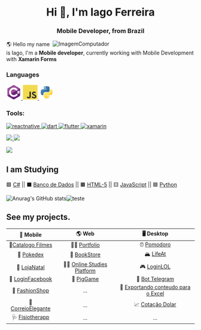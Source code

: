 <h1 align="center">Hi 👋, I'm Iago Ferreira</h1>
<h3 align="center">Mobile Developer, from Brazil</h3>


<img src="https://imgur.com/iP15KIv.png" min-width="400px" max-width="400px" width="380px" align="right" alt="ImagemComputador">

<p align="left"> 
  🌎 Hello my name is Iago, I'm a <strong>Mobile developer</strong>, currently working with Mobile Development with <strong>Xamarin Forms</strong>
</p>

<h3 align="left">Languages</h3>
<p align="left"> <a href="https://www.w3schools.com/cs/" target="_blank" rel="noreferrer"> <img src="https://raw.githubusercontent.com/devicons/devicon/master/icons/csharp/csharp-original.svg" alt="csharp" width="40" height="40"/> </a> <a href="https://developer.mozilla.org/en-US/docs/Web/JavaScript" target="_blank" rel="noreferrer"> <img src="https://raw.githubusercontent.com/devicons/devicon/master/icons/javascript/javascript-original.svg" alt="javascript" width="40" height="40"/> </a> <a href="https://www.python.org" target="_blank" rel="noreferrer"> <img src="https://raw.githubusercontent.com/devicons/devicon/master/icons/python/python-original.svg" alt="python" width="40" height="40"/> </a> </p>


</p>
<h3 align="left">Tools:</h3>
<p align="left"> 
<a href="https://reactnative.dev/" target="_blank" rel="noreferrer"> <img src="https://reactnative.dev/img/header_logo.svg" alt="reactnative" width="40" height="40"/> </a>
<a href="https://dart.dev" target="_blank" rel="noreferrer"> <img src="https://www.vectorlogo.zone/logos/dartlang/dartlang-icon.svg" alt="dart" width="40" height="40"/> </a>
<a href="https://flutter.dev" target="_blank" rel="noreferrer"> <img src="https://www.vectorlogo.zone/logos/flutterio/flutterio-icon.svg" alt="flutter" width="40" height="40"/> </a>
<a href="https://dotnet.microsoft.com/apps/xamarin" target="_blank" rel="noreferrer"> <img src="https://raw.githubusercontent.com/detain/svg-logos/780f25886640cef088af994181646db2f6b1a3f8/svg/xamarin.svg" alt="xamarin" width="40" height="40"/> </a>

</p>

<p align="left">

<a href="https://www.linkedin.com/in/iagoaferreira/" alt="Linkedin">
<img src="https://img.shields.io/badge/-Linkedin-1C1C1C?style=for-the-badge&amp;logo=Linkedin&amp;logoColor=009c86&amp;link=https://www.linkedin.com/in/iuricode" style="max-width:100%;">

  <a href="https://www.instagram.com/iago_ferreira010/?hl=pt-br" alt="Linkedin">
<img src= "https://img.shields.io/badge/-Instagram-1C1C1C?style=for-the-badge&amp;logo=Instagram&amp;logoColor=009c86&amp;link=https://www.instagram.com/iuricode" style="max-width:100%;">
    </p>  </a>
  
![](https://komarev.com/ghpvc/?username=IagoAntunes)



## I am Studying

:purple_square: [C#](https://github.com/IagoAntunes/C-sharp-_Learning) || :black_large_square: [Banco de Dados](https://github.com/IagoAntunes/MYSQL) || :orange_square: [HTML-5](https://github.com/IagoAntunes/HTML-5__learning) ||  :yellow_square: [JavaScript](https://github.com/IagoAntunes/Java-Script__learning) || :blue_square:    [Python](https://github.com/IagoAntunes/Python__learning)
  
![Anurag's GitHub stats](https://github-readme-stats.vercel.app/api?username=IagoAntunes&show_icons=true&theme=tokyonight)![teste](https://github-readme-stats.vercel.app/api/top-langs?username=IagoAntunes&show_icons=true&theme=tokyonight&locale=en&layout=compact)
  
## See my projects.

  
  
|   📱 Mobile   |  🌎 Web  |    🖥️ Desktop   |
| :---:         |     :---:      |          :---: |
| :movie_camera:[Catalogo Filmes](https://github.com/IagoAntunes/appFilmes)          | :man_health_worker: [Portfolio](https://github.com/IagoAntunes/Portfolio)  | :alarm_clock: [Pomodoro](https://github.com/IagoAntunes/Pomodoro)         |
| :magnet: [Pokedex](https://github.com/IagoAntunes/Pokedex)        | 📘 [BookStore](https://github.com/IagoAntunes/BookStore)        | :mountain_snow: [LifeAt](https://github.com/IagoAntunes/LifeAt)         |
|    :christmas_tree: [LojaNatal](https://github.com/IagoAntunes/LojaNatal)      | :man_health_worker: [Online Studies Platform](https://github.com/IagoAntunes/DevSchool-NLW)         | :video_game: [LoginLOL](https://github.com/IagoAntunes/LoginLOL)         |
| :large_blue_circle: [LoginFacebook](https://github.com/IagoAntunes/LoginFacebook)        | :pig: [PigGame](https://github.com/IagoAntunes/PigGame)        | :robot: [Bot Telegram](https://github.com/IagoAntunes/C-sharp-_Learning/tree/main/Projetos/Bot%20Telegram)         |
|  👕 [FashionShop](https://github.com/IagoAntunes/FashionShop)       | ...     | :green_book: [Exportando conteudo para o Excel](https://github.com/IagoAntunes/C-sharp-_Learning/tree/main/Projetos/Inserindo%20valores%20Excel)          |
| :love_letter: [CorreioElegante](https://github.com/IagoAntunes/CorreioElegante)        | ...         |:chart_with_upwards_trend: [Cotação Dolar](https://github.com/IagoAntunes/CotacaoDolar) | ...         |
|  :stethoscope: [Fisiotherapp](https://github.com/IagoAntunes/Fisiotherapp)         | ...         | ...         |

